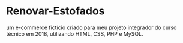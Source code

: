# Renovar-Estofados
um e-commerce fictício criado para meu projeto integrador do curso técnico em 2018, utilizando HTML, CSS, PHP e MySQL. 
